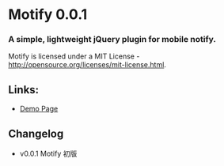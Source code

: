 Motify 0.0.1
=======
### A simple, lightweight jQuery plugin for mobile notify.


Motify is licensed under a MIT License - http://opensource.org/licenses/mit-license.html. 


## Links:
+ [Demo Page](http://agalwood.github.io/Motify)

## Changelog

- v0.0.1 Motify 初版